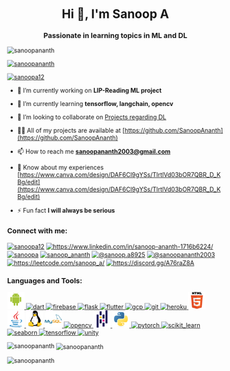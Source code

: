 <h1 align="center">Hi 👋, I'm Sanoop A</h1>
<h3 align="center">Passionate in learning topics in ML and DL</h3>

<p align="left"> <img src="https://komarev.com/ghpvc/?username=sanoopananth&label=Profile%20views&color=0e75b6&style=flat" alt="sanoopananth" /> </p>

<p align="left"> <a href="https://github.com/ryo-ma/github-profile-trophy"><img src="https://github-profile-trophy.vercel.app/?username=sanoopananth" alt="sanoopananth" /></a> </p>

<p align="left"> <a href="https://twitter.com/sanoopa12" target="blank"><img src="https://img.shields.io/twitter/follow/sanoopa12?logo=twitter&style=for-the-badge" alt="sanoopa12" /></a> </p>

- 🔭 I’m currently working on **LIP-Reading ML project**

- 🌱 I’m currently learning **tensorflow, langchain, opencv**

- 👯 I’m looking to collaborate on [Projects regarding DL](https://github.com/SanoopAnanth/Mask-detector.git)

- 👨‍💻 All of my projects are available at [https://github.com/SanoopAnanth](https://github.com/SanoopAnanth)

- 📫 How to reach me **sanoopananth2003@gmail.com**

- 📄 Know about my experiences [https://www.canva.com/design/DAF6Cl9gYSs/TlrtlVd03bOR7QBR_D_KBg/edit](https://www.canva.com/design/DAF6Cl9gYSs/TlrtlVd03bOR7QBR_D_KBg/edit)

- ⚡ Fun fact **I will always be serious**

<h3 align="left">Connect with me:</h3>
<p align="left">
<a href="https://twitter.com/sanoopa12" target="blank"><img align="center" src="https://raw.githubusercontent.com/rahuldkjain/github-profile-readme-generator/master/src/images/icons/Social/twitter.svg" alt="sanoopa12" height="30" width="40" /></a>
<a href="https://linkedin.com/in/https://www.linkedin.com/in/sanoop-ananth-1716b6224/" target="blank"><img align="center" src="https://raw.githubusercontent.com/rahuldkjain/github-profile-readme-generator/master/src/images/icons/Social/linked-in-alt.svg" alt="https://www.linkedin.com/in/sanoop-ananth-1716b6224/" height="30" width="40" /></a>
<a href="https://kaggle.com/sanoopa" target="blank"><img align="center" src="https://raw.githubusercontent.com/rahuldkjain/github-profile-readme-generator/master/src/images/icons/Social/kaggle.svg" alt="sanoopa" height="30" width="40" /></a>
<a href="https://instagram.com/sanoop_ananth" target="blank"><img align="center" src="https://raw.githubusercontent.com/rahuldkjain/github-profile-readme-generator/master/src/images/icons/Social/instagram.svg" alt="sanoop_ananth" height="30" width="40" /></a>
<a href="https://www.youtube.com/c/@sanoop.a8925" target="blank"><img align="center" src="https://raw.githubusercontent.com/rahuldkjain/github-profile-readme-generator/master/src/images/icons/Social/youtube.svg" alt="@sanoop.a8925" height="30" width="40" /></a>
<a href="https://www.hackerrank.com/@sanoopananth2003" target="blank"><img align="center" src="https://raw.githubusercontent.com/rahuldkjain/github-profile-readme-generator/master/src/images/icons/Social/hackerrank.svg" alt="@sanoopananth2003" height="30" width="40" /></a>
<a href="https://www.leetcode.com/https://leetcode.com/sanoop_a/" target="blank"><img align="center" src="https://raw.githubusercontent.com/rahuldkjain/github-profile-readme-generator/master/src/images/icons/Social/leet-code.svg" alt="https://leetcode.com/sanoop_a/" height="30" width="40" /></a>
<a href="https://discord.gg/https://discord.gg/A76raZ8A" target="blank"><img align="center" src="https://raw.githubusercontent.com/rahuldkjain/github-profile-readme-generator/master/src/images/icons/Social/discord.svg" alt="https://discord.gg/A76raZ8A" height="30" width="40" /></a>
</p>

<h3 align="left">Languages and Tools:</h3>
<p align="left"> <a href="https://developer.android.com" target="_blank" rel="noreferrer"> <img src="https://raw.githubusercontent.com/devicons/devicon/master/icons/android/android-original-wordmark.svg" alt="android" width="40" height="40"/> </a> <a href="https://dart.dev" target="_blank" rel="noreferrer"> <img src="https://www.vectorlogo.zone/logos/dartlang/dartlang-icon.svg" alt="dart" width="40" height="40"/> </a> <a href="https://firebase.google.com/" target="_blank" rel="noreferrer"> <img src="https://www.vectorlogo.zone/logos/firebase/firebase-icon.svg" alt="firebase" width="40" height="40"/> </a> <a href="https://flask.palletsprojects.com/" target="_blank" rel="noreferrer"> <img src="https://www.vectorlogo.zone/logos/pocoo_flask/pocoo_flask-icon.svg" alt="flask" width="40" height="40"/> </a> <a href="https://flutter.dev" target="_blank" rel="noreferrer"> <img src="https://www.vectorlogo.zone/logos/flutterio/flutterio-icon.svg" alt="flutter" width="40" height="40"/> </a> <a href="https://cloud.google.com" target="_blank" rel="noreferrer"> <img src="https://www.vectorlogo.zone/logos/google_cloud/google_cloud-icon.svg" alt="gcp" width="40" height="40"/> </a> <a href="https://git-scm.com/" target="_blank" rel="noreferrer"> <img src="https://www.vectorlogo.zone/logos/git-scm/git-scm-icon.svg" alt="git" width="40" height="40"/> </a> <a href="https://heroku.com" target="_blank" rel="noreferrer"> <img src="https://www.vectorlogo.zone/logos/heroku/heroku-icon.svg" alt="heroku" width="40" height="40"/> </a> <a href="https://www.w3.org/html/" target="_blank" rel="noreferrer"> <img src="https://raw.githubusercontent.com/devicons/devicon/master/icons/html5/html5-original-wordmark.svg" alt="html5" width="40" height="40"/> </a> <a href="https://www.java.com" target="_blank" rel="noreferrer"> <img src="https://raw.githubusercontent.com/devicons/devicon/master/icons/java/java-original.svg" alt="java" width="40" height="40"/> </a> <a href="https://www.linux.org/" target="_blank" rel="noreferrer"> <img src="https://raw.githubusercontent.com/devicons/devicon/master/icons/linux/linux-original.svg" alt="linux" width="40" height="40"/> </a> <a href="https://www.mysql.com/" target="_blank" rel="noreferrer"> <img src="https://raw.githubusercontent.com/devicons/devicon/master/icons/mysql/mysql-original-wordmark.svg" alt="mysql" width="40" height="40"/> </a> <a href="https://opencv.org/" target="_blank" rel="noreferrer"> <img src="https://www.vectorlogo.zone/logos/opencv/opencv-icon.svg" alt="opencv" width="40" height="40"/> </a> <a href="https://pandas.pydata.org/" target="_blank" rel="noreferrer"> <img src="https://raw.githubusercontent.com/devicons/devicon/2ae2a900d2f041da66e950e4d48052658d850630/icons/pandas/pandas-original.svg" alt="pandas" width="40" height="40"/> </a> <a href="https://www.python.org" target="_blank" rel="noreferrer"> <img src="https://raw.githubusercontent.com/devicons/devicon/master/icons/python/python-original.svg" alt="python" width="40" height="40"/> </a> <a href="https://pytorch.org/" target="_blank" rel="noreferrer"> <img src="https://www.vectorlogo.zone/logos/pytorch/pytorch-icon.svg" alt="pytorch" width="40" height="40"/> </a> <a href="https://scikit-learn.org/" target="_blank" rel="noreferrer"> <img src="https://upload.wikimedia.org/wikipedia/commons/0/05/Scikit_learn_logo_small.svg" alt="scikit_learn" width="40" height="40"/> </a> <a href="https://seaborn.pydata.org/" target="_blank" rel="noreferrer"> <img src="https://seaborn.pydata.org/_images/logo-mark-lightbg.svg" alt="seaborn" width="40" height="40"/> </a> <a href="https://www.tensorflow.org" target="_blank" rel="noreferrer"> <img src="https://www.vectorlogo.zone/logos/tensorflow/tensorflow-icon.svg" alt="tensorflow" width="40" height="40"/> </a> <a href="https://unity.com/" target="_blank" rel="noreferrer"> <img src="https://www.vectorlogo.zone/logos/unity3d/unity3d-icon.svg" alt="unity" width="40" height="40"/> </a> </p>

<p><img align="left" src="https://github-readme-stats.vercel.app/api/top-langs?username=sanoopananth&show_icons=true&locale=en&layout=compact" alt="sanoopananth" /></p>

<p>&nbsp;<img align="center" src="https://github-readme-stats.vercel.app/api?username=sanoopananth&show_icons=true&locale=en" alt="sanoopananth" /></p>

<p><img align="center" src="https://github-readme-streak-stats.herokuapp.com/?user=sanoopananth&" alt="sanoopananth" /></p>

